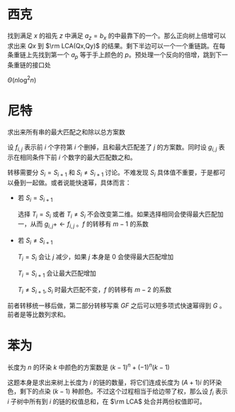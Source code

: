 # 西克

找到满足 $x$ 的祖先 $z$ 中满足 $a_z=b_x$ 的中最靠下的一个。那么正向树上倍增可以求出来 $Qx$ 到 $\rm LCA(Qx,Qy)$ 的结果。剩下半边可以一个一个重链跳。在每条重链上先找到第一个 $a_p$ 等于手上颜色的 $p$。预处理一个反向的倍增，跳到下一条重链的接口处

$\Theta(n\log^2n)$

# 尼特

求出来所有串的最大匹配之和除以总方案数

设 $f_{i,j}$ 表示前 $i$ 个字符第 $i$ 个删掉，且和最大匹配差了 $j$ 的方案数。同时设 $g_{i,j}$ 表示在相同条件下前 $i$ 个数字的最大匹配数之和。

转移需要分 $S_{i}=S_{i+1}$ 和 $S_{i}\neq S_{i+1}$ 讨论。不难发现 $S_i$ 具体值不重要，于是都可以叠到一起做。或者说能快速幂，具体而言：

- 若 $S_i=S_{i+1}$

    选择 $T_i=S_i$ 或者 $T_{i}\neq S_i$ 不会改变第二维。如果选择相同会使得最大匹配加一，从而 $g_{i,j}+\leftarrow f_{i,j}$ 。$f$ 的转移有 $m-1$ 的系数

- 若 $S_{i}\neq S_{i+1}$

    $T_i=S_i$ 会让 $j$ 减少，如果 $j$ 本身是 $0$ 会使得最大匹配增加
    
    $T_i=S_{i+1}$ 会让最大匹配增加
    
    $T_{i}\neq S_{i+1},S_{i}$ 时最大匹配不变，$f$ 的转移有 $m-2$ 的系数

前者转移统一移后做，第二部分转移写乘 $GF$ 之后可以短多项式快速幂得到 $G$ 。前者是等比数列求和。

# 苯为

长度为 $n$ 的环染 $k$ 中颜色的方案数是 $(k-1)^n+(-1)^{n}(k-1)$

这题本身是求出来树上长度为 $i$ 的链的数量，将它们连成长度为 $(A+1)i$ 的环染色，剩下的点染 $(k-1)$ 种颜色。不过这个过程相当于给边带了权，那么设 $f_{i}$ 表示 $i$ 子树中所有到 $i$ 的链的权值总和，在 $\rm LCA$ 处合并两份权值即可。